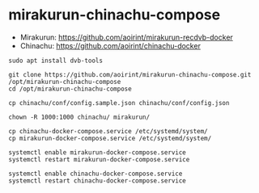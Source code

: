 # mirakurun-chinachu-compose

- Mirakurun: https://github.com/aoirint/mirakurun-recdvb-docker
- Chinachu: https://github.com/aoirint/chinachu-docker

```shell
sudo apt install dvb-tools

git clone https://github.com/aoirint/mirakurun-chinachu-compose.git /opt/mirakurun-chinachu-compose
cd /opt/mirakurun-chinachu-compose

cp chinachu/conf/config.sample.json chinachu/conf/config.json

chown -R 1000:1000 chinachu/ mirakurun/

cp chinachu-docker-compose.service /etc/systemd/system/
cp mirakurun-docker-compose.service /etc/systemd/system/

systemctl enable mirakurun-docker-compose.service
systemctl restart mirakurun-docker-compose.service

systemctl enable chinachu-docker-compose.service
systemctl restart chinachu-docker-compose.service
```

